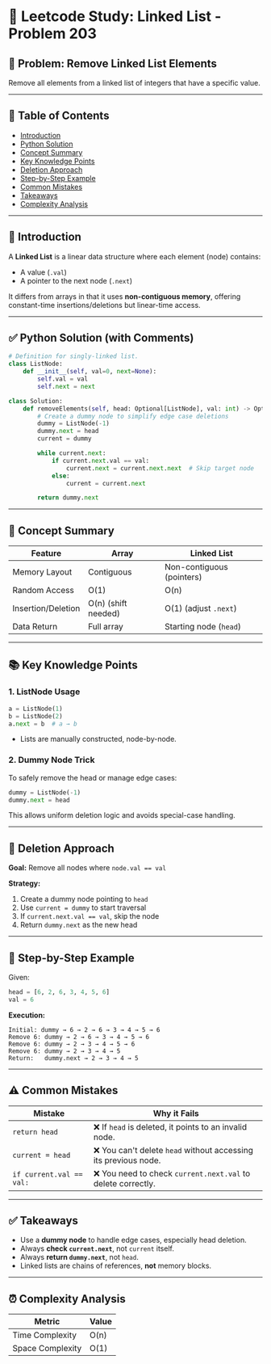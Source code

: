 # 📘 Leetcode Study: Linked List - Problem 203

## 🚀 Problem: Remove Linked List Elements

Remove all elements from a linked list of integers that have a specific value.

---

## 📌 Table of Contents

- [Introduction](#introduction)
- [Python Solution](#python-solution)
- [Concept Summary](#concept-summary)
- [Key Knowledge Points](#key-knowledge-points)
- [Deletion Approach](#deletion-approach)
- [Step-by-Step Example](#step-by-step-example)
- [Common Mistakes](#common-mistakes)
- [Takeaways](#takeaways)
- [Complexity Analysis](#complexity-analysis)

---

## 🧠 Introduction

A **Linked List** is a linear data structure where each element (node) contains:
- A value (`.val`)
- A pointer to the next node (`.next`)

It differs from arrays in that it uses **non-contiguous memory**, offering constant-time insertions/deletions but linear-time access.

---

## ✅ Python Solution (with Comments)

```python
# Definition for singly-linked list.
class ListNode:
    def __init__(self, val=0, next=None):
        self.val = val
        self.next = next

class Solution:
    def removeElements(self, head: Optional[ListNode], val: int) -> Optional[ListNode]:
        # Create a dummy node to simplify edge case deletions
        dummy = ListNode(-1)
        dummy.next = head
        current = dummy

        while current.next:
            if current.next.val == val:
                current.next = current.next.next  # Skip target node
            else:
                current = current.next

        return dummy.next
```

---

## 🧩 Concept Summary

| Feature             | Array                | Linked List             |
|---------------------|----------------------|--------------------------|
| Memory Layout       | Contiguous           | Non-contiguous (pointers) |
| Random Access       | O(1)                 | O(n)                    |
| Insertion/Deletion  | O(n) (shift needed)  | O(1) (adjust `.next`)   |
| Data Return         | Full array           | Starting node (`head`)  |

---

## 📚 Key Knowledge Points

### 1. ListNode Usage

```python
a = ListNode(1)
b = ListNode(2)
a.next = b  # a → b
```

- Lists are manually constructed, node-by-node.

### 2. Dummy Node Trick

To safely remove the head or manage edge cases:

```python
dummy = ListNode(-1)
dummy.next = head
```

This allows uniform deletion logic and avoids special-case handling.

---

## 🔧 Deletion Approach

**Goal:** Remove all nodes where `node.val == val`

**Strategy:**

1. Create a dummy node pointing to `head`
2. Use `current = dummy` to start traversal
3. If `current.next.val == val`, skip the node
4. Return `dummy.next` as the new head

---

## 📝 Step-by-Step Example

Given:
```python
head = [6, 2, 6, 3, 4, 5, 6]
val = 6
```

**Execution:**

```
Initial: dummy → 6 → 2 → 6 → 3 → 4 → 5 → 6
Remove 6: dummy → 2 → 6 → 3 → 4 → 5 → 6
Remove 6: dummy → 2 → 3 → 4 → 5 → 6
Remove 6: dummy → 2 → 3 → 4 → 5
Return:   dummy.next → 2 → 3 → 4 → 5
```

---

## ⚠️ Common Mistakes

| Mistake | Why it Fails |
|--------|---------------|
| `return head` | ❌ If `head` is deleted, it points to an invalid node. |
| `current = head` | ❌ You can't delete `head` without accessing its previous node. |
| `if current.val == val:` | ❌ You need to check `current.next.val` to delete correctly. |

---

## ✅ Takeaways

- Use a **dummy node** to handle edge cases, especially head deletion.
- Always **check `current.next`**, not `current` itself.
- Always **return `dummy.next`**, not `head`.
- Linked lists are chains of references, **not** memory blocks.

---

## ⏰ Complexity Analysis

| Metric            | Value     |
|-------------------|-----------|
| Time Complexity   | O(n)      |
| Space Complexity  | O(1)      |
